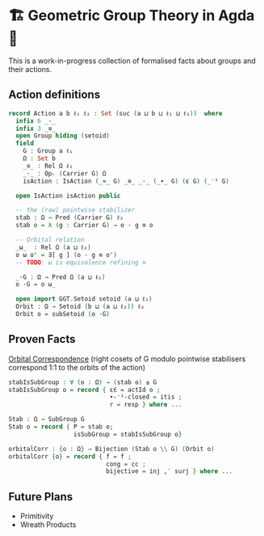 # 🏗 Geometric Group Theory in Agda 🚧

This is a work-in-progress collection of formalised facts about groups and their actions.

## Action definitions

```agda
record Action a b ℓ₁ ℓ₂ : Set (suc (a ⊔ b ⊔ ℓ₁ ⊔ ℓ₂))  where
  infix 6 _·_
  infix 3 _≋_
  open Group hiding (setoid)
  field
    G : Group a ℓ₁
    Ω : Set b
    _≋_ : Rel Ω ℓ₂
    _·_ : Opᵣ (Carrier G) Ω
    isAction : IsAction (_≈_ G) _≋_ _·_ (_∙_ G) (ε G) (_⁻¹ G)

  open IsAction isAction public

  -- the (raw) pointwise stabilizer
  stab : Ω → Pred (Carrier G) ℓ₂
  stab o = λ (g : Carrier G) → o · g ≋ o

  -- Orbital relation
  _ω_  : Rel Ω (a ⊔ ℓ₂)
  o ω o' = ∃[ g ] (o · g ≋ o')
  -- TODO: ω is equivalence refining ≋

  _·G : Ω → Pred Ω (a ⊔ ℓ₂)
  o ·G = o ω_

  open import GGT.Setoid setoid (a ⊔ ℓ₂)
  Orbit : Ω → Setoid (b ⊔ (a ⊔ ℓ₂)) ℓ₂
  Orbit o = subSetoid (o ·G)
```

## Proven Facts

[Orbital Correspondence](https://github.com/zampino/ggt/blob/master/src/ggt/Theory.agda#L43) (right cosets of G modulo pointwise stabilisers correspond 1:1 to the orbits of the action)

```agda
stabIsSubGroup : ∀ (o : Ω) → (stab o) ≤ G
stabIsSubGroup o = record { ε∈ = actId o ;
                            ∙-⁻¹-closed = itis ;
                            r = resp } where ...

Stab : Ω → SubGroup G
Stab o = record { P = stab o;
                  isSubGroup = stabIsSubGroup o}

orbitalCorr : {o : Ω} → Bijection (Stab o \\ G) (Orbit o)
orbitalCorr {o} = record { f = f ;
                           cong = cc ;
                           bijective = inj ,′ surj } where ...
```

## Future Plans

- Primitivity
- Wreath Products
